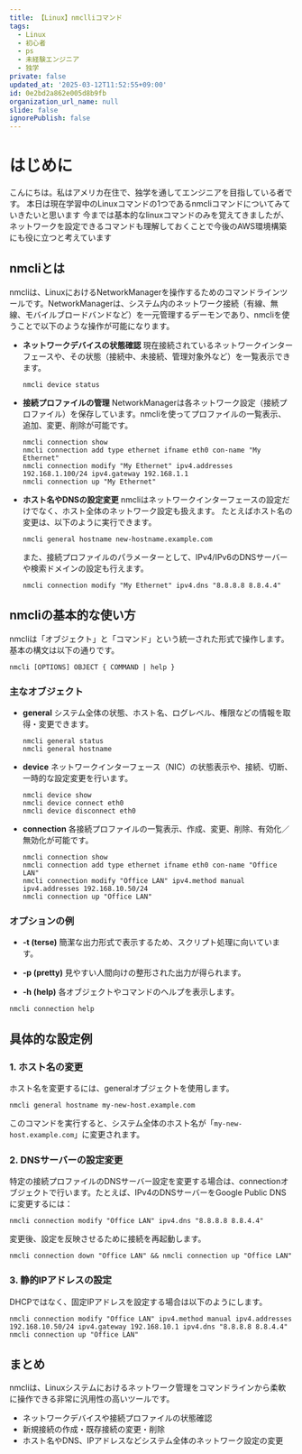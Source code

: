 ```yaml
---
title: 【Linux】nmclliコマンド
tags:
  - Linux
  - 初心者
  - ps
  - 未経験エンジニア
  - 独学
private: false
updated_at: '2025-03-12T11:52:55+09:00'
id: 0e2bd2a862e005d8b9fb
organization_url_name: null
slide: false
ignorePublish: false
---
```

# はじめに
こんにちは。私はアメリカ在住で、独学を通してエンジニアを目指している者です。
本日は現在学習中のLinuxコマンドの1つであるnmcliコマンドについてみていきたいと思います
今までは基本的なlinuxコマンドのみを覚えてきましたが、ネットワークを設定できるコマンドも理解しておくことで今後のAWS環境構築にも役に立つと考えています

## nmcliとは
nmcliは、LinuxにおけるNetworkManagerを操作するためのコマンドラインツールです。NetworkManagerは、システム内のネットワーク接続（有線、無線、モバイルブロードバンドなど）を一元管理するデーモンであり、nmcliを使うことで以下のような操作が可能になります。

* **ネットワークデバイスの状態確認**
  現在接続されているネットワークインターフェースや、その状態（接続中、未接続、管理対象外など）を一覧表示できます。
  ```unix
  nmcli device status
  ```
* **接続プロファイルの管理**
  NetworkManagerは各ネットワーク設定（接続プロファイル）を保存しています。nmcliを使ってプロファイルの一覧表示、追加、変更、削除が可能です。
  ```unix
  nmcli connection show
  nmcli connection add type ethernet ifname eth0 con-name "My Ethernet"
  nmcli connection modify "My Ethernet" ipv4.addresses 192.168.1.100/24 ipv4.gateway 192.168.1.1
  nmcli connection up "My Ethernet"
  ```

* **ホスト名やDNSの設定変更**
  nmcliはネットワークインターフェースの設定だけでなく、ホスト全体のネットワーク設定も扱えます。
  たとえばホスト名の変更は、以下のように実行できます。
  ```unix
  nmcli general hostname new-hostname.example.com
  ```
  また、接続プロファイルのパラメーターとして、IPv4/IPv6のDNSサーバーや検索ドメインの設定も行えます。
  ```unix
  nmcli connection modify "My Ethernet" ipv4.dns "8.8.8.8 8.8.4.4"
  ```

## nmcliの基本的な使い方
nmcliは「オブジェクト」と「コマンド」という統一された形式で操作します。基本の構文は以下の通りです。

```unix
nmcli [OPTIONS] OBJECT { COMMAND | help }
```

### 主なオブジェクト
* **general**
  システム全体の状態、ホスト名、ログレベル、権限などの情報を取得・変更できます。
  ```unix
  nmcli general status
  nmcli general hostname
  ```
* **device**
  ネットワークインターフェース（NIC）の状態表示や、接続、切断、一時的な設定変更を行います。
  ```unix
  nmcli device show
  nmcli device connect eth0
  nmcli device disconnect eth0
  ```
* **connection**
  各接続プロファイルの一覧表示、作成、変更、削除、有効化／無効化が可能です。
  ```unix
  nmcli connection show
  nmcli connection add type ethernet ifname eth0 con-name "Office LAN"
  nmcli connection modify "Office LAN" ipv4.method manual ipv4.addresses 192.168.10.50/24
  nmcli connection up "Office LAN"
  ```

### オプションの例
* **-t (terse)**
簡潔な出力形式で表示するため、スクリプト処理に向いています。

* **-p (pretty)**
見やすい人間向けの整形された出力が得られます。

* **-h (help)**
各オブジェクトやコマンドのヘルプを表示します。
```unix
nmcli connection help
```

## 具体的な設定例
### **1. ホスト名の変更**
ホスト名を変更するには、generalオブジェクトを使用します。

```unix
nmcli general hostname my-new-host.example.com
```
このコマンドを実行すると、システム全体のホスト名が「`my-new-host.example.com`」に変更されます。

### 2. DNSサーバーの設定変更
特定の接続プロファイルのDNSサーバー設定を変更する場合は、connectionオブジェクトで行います。たとえば、IPv4のDNSサーバーをGoogle Public DNSに変更するには：

```unix
nmcli connection modify "Office LAN" ipv4.dns "8.8.8.8 8.8.4.4"
```
変更後、設定を反映させるために接続を再起動します。

```unix
nmcli connection down "Office LAN" && nmcli connection up "Office LAN"
```
### 3. 静的IPアドレスの設定
DHCPではなく、固定IPアドレスを設定する場合は以下のようにします。

```unix
nmcli connection modify "Office LAN" ipv4.method manual ipv4.addresses 192.168.10.50/24 ipv4.gateway 192.168.10.1 ipv4.dns "8.8.8.8 8.8.4.4"
nmcli connection up "Office LAN"
```

## まとめ
nmcliは、Linuxシステムにおけるネットワーク管理をコマンドラインから柔軟に操作できる非常に汎用性の高いツールです。
* ネットワークデバイスや接続プロファイルの状態確認
* 新規接続の作成・既存接続の変更・削除
* ホスト名やDNS、IPアドレスなどシステム全体のネットワーク設定の変更
